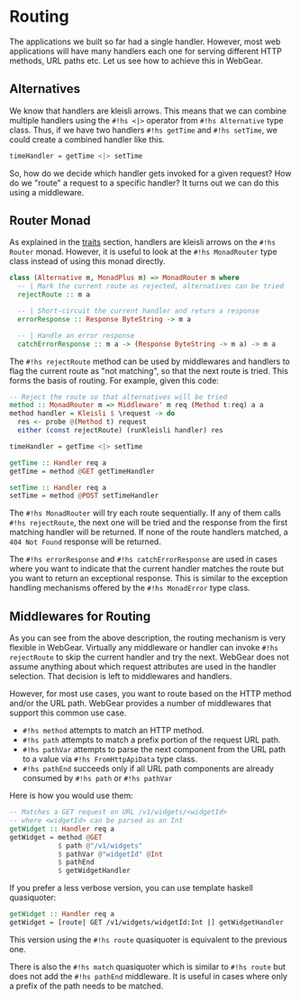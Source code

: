 # Routing
The applications we built so far had a single handler. However, most web applications will have many handlers each one
for serving different HTTP methods, URL paths etc. Let us see how to achieve this in WebGear.

## Alternatives
We know that handlers are kleisli arrows. This means that we can combine multiple handlers using the `#!hs <|>` operator
from `#!hs Alternative` type class. Thus, if we have two handlers `#!hs getTime` and `#!hs setTime`, we could create a
combined handler like this.

```hs
timeHandler = getTime <|> setTime
```

So, how do we decide which handler gets invoked for a given request? How do we "route" a request to a specific handler?
It turns out we can do this using a middleware.

## Router Monad
As explained in the [traits](../traits) section, handlers are kleisli arrows on the `#!hs Router` monad. However, it is
useful to look at the `#!hs MonadRouter` type class instead of using this monad directly.

```hs
class (Alternative m, MonadPlus m) => MonadRouter m where
  -- | Mark the current route as rejected, alternatives can be tried
  rejectRoute :: m a

  -- | Short-circuit the current handler and return a response
  errorResponse :: Response ByteString -> m a

  -- | Handle an error response
  catchErrorResponse :: m a -> (Response ByteString -> m a) -> m a
```

The `#!hs rejectRoute` method can be used by middlewares and handlers to flag the current route as "not matching", so
that the next route is tried. This forms the basis of routing. For example, given this code:

```hs
-- Reject the route so that alternatives will be tried
method :: MonadRouter m => Middleware' m req (Method t:req) a a
method handler = Kleisli $ \request -> do
  res <- probe @(Method t) request
  either (const rejectRoute) (runKleisli handler) res

timeHandler = getTime <|> setTime

getTime :: Handler req a
getTime = method @GET getTimeHandler

setTime :: Handler req a
setTime = method @POST setTimeHandler
```

The `#!hs MonadRouter` will try each route sequentially. If any of them calls `#!hs rejectRoute`, the next one will be
tried and the response from the first matching handler will be returned. If none of the route handlers matched, a `404
Not Found` response will be returned.

The `#!hs errorResponse` and `#!hs catchErrorResponse` are used in cases where you want to indicate that the current
handler matches the route but you want to return an exceptional response. This is similar to the exception handling
mechanisms offered by the `#!hs MonadError` type class.

## Middlewares for Routing
As you can see from the above description, the routing mechanism is very flexible in WebGear. Virtually any middleware
or handler can invoke `#!hs rejectRoute` to skip the current handler and try the next. WebGear does not assume anything
about which request attributes are used in the handler selection. That decision is left to middlewares and handlers.

However, for most use cases, you want to route based on the HTTP method and/or the URL path. WebGear provides a number
of middlewares that support this common use case.

- `#!hs method` attempts to match an HTTP method.
- `#!hs path` attempts to match a prefix portion of the request URL path.
- `#!hs pathVar` attempts to parse the next component from the URL path to a value via `#!hs FromHttpApiData` type
  class.
- `#!hs pathEnd` succeeds only if all URL path components are already consumed by `#!hs path` or `#!hs pathVar`

Here is how you would use them:

```hs
-- Matches a GET request on URL /v1/widgets/<widgetId>
-- where <widgetId> can be parsed as an Int
getWidget :: Handler req a
getWidget = method @GET
            $ path @"/v1/widgets"
            $ pathVar @"widgetId" @Int
            $ pathEnd
            $ getWidgetHandler
```

If you prefer a less verbose version, you can use template haskell quasiquoter:

```hs
getWidget :: Handler req a
getWidget = [route| GET /v1/widgets/widgetId:Int |] getWidgetHandler
```

This version using the `#!hs route` quasiquoter is equivalent to the previous one.

There is also the `#!hs match` quasiquoter which is similar to `#!hs route` but does not add the `#!hs pathEnd`
middleware. It is useful in cases where only a prefix of the path needs to be matched.
